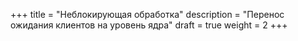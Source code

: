+++
title = "Неблокирующая обработка"
description = "Перенос ожидания клиентов на уровень ядра"
draft = true
weight = 2
+++
